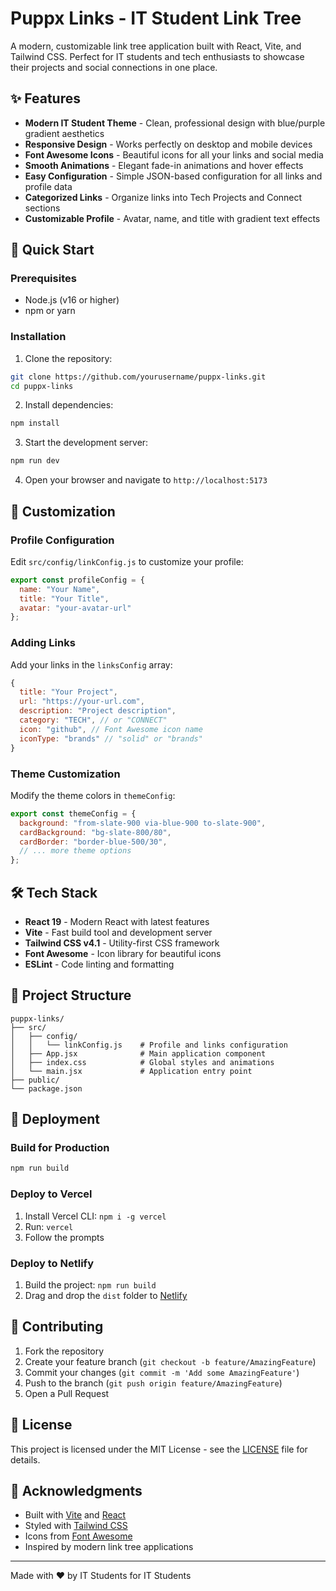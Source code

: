 # Puppx Links - IT Student Link Tree

A modern, customizable link tree application built with React, Vite, and Tailwind CSS. Perfect for IT students and tech enthusiasts to showcase their projects and social connections in one place.

## ✨ Features

- **Modern IT Student Theme** - Clean, professional design with blue/purple gradient aesthetics
- **Responsive Design** - Works perfectly on desktop and mobile devices
- **Font Awesome Icons** - Beautiful icons for all your links and social media
- **Smooth Animations** - Elegant fade-in animations and hover effects
- **Easy Configuration** - Simple JSON-based configuration for all links and profile data
- **Categorized Links** - Organize links into Tech Projects and Connect sections
- **Customizable Profile** - Avatar, name, and title with gradient text effects

## 🚀 Quick Start

### Prerequisites

- Node.js (v16 or higher)
- npm or yarn

### Installation

1. Clone the repository:
```bash
git clone https://github.com/yourusername/puppx-links.git
cd puppx-links
```

2. Install dependencies:
```bash
npm install
```

3. Start the development server:
```bash
npm run dev
```

4. Open your browser and navigate to `http://localhost:5173`

## 🎨 Customization

### Profile Configuration

Edit `src/config/linkConfig.js` to customize your profile:

```javascript
export const profileConfig = {
  name: "Your Name",
  title: "Your Title",
  avatar: "your-avatar-url"
};
```

### Adding Links

Add your links in the `linksConfig` array:

```javascript
{
  title: "Your Project",
  url: "https://your-url.com",
  description: "Project description",
  category: "TECH", // or "CONNECT"
  icon: "github", // Font Awesome icon name
  iconType: "brands" // "solid" or "brands"
}
```

### Theme Customization

Modify the theme colors in `themeConfig`:

```javascript
export const themeConfig = {
  background: "from-slate-900 via-blue-900 to-slate-900",
  cardBackground: "bg-slate-800/80",
  cardBorder: "border-blue-500/30",
  // ... more theme options
};
```

## 🛠️ Tech Stack

- **React 19** - Modern React with latest features
- **Vite** - Fast build tool and development server
- **Tailwind CSS v4.1** - Utility-first CSS framework
- **Font Awesome** - Icon library for beautiful icons
- **ESLint** - Code linting and formatting

## 📁 Project Structure

```
puppx-links/
├── src/
│   ├── config/
│   │   └── linkConfig.js    # Profile and links configuration
│   ├── App.jsx              # Main application component
│   ├── index.css            # Global styles and animations
│   └── main.jsx             # Application entry point
├── public/
└── package.json
```

## 🎯 Deployment

### Build for Production

```bash
npm run build
```

### Deploy to Vercel

1. Install Vercel CLI: `npm i -g vercel`
2. Run: `vercel`
3. Follow the prompts

### Deploy to Netlify

1. Build the project: `npm run build`
2. Drag and drop the `dist` folder to [Netlify](https://netlify.com)

## 🤝 Contributing

1. Fork the repository
2. Create your feature branch (`git checkout -b feature/AmazingFeature`)
3. Commit your changes (`git commit -m 'Add some AmazingFeature'`)
4. Push to the branch (`git push origin feature/AmazingFeature`)
5. Open a Pull Request

## 📄 License

This project is licensed under the MIT License - see the [LICENSE](LICENSE) file for details.

## 🙏 Acknowledgments

- Built with [Vite](https://vitejs.dev/) and [React](https://reactjs.org/)
- Styled with [Tailwind CSS](https://tailwindcss.com/)
- Icons from [Font Awesome](https://fontawesome.com/)
- Inspired by modern link tree applications

---

Made with ❤️ by IT Students for IT Students
